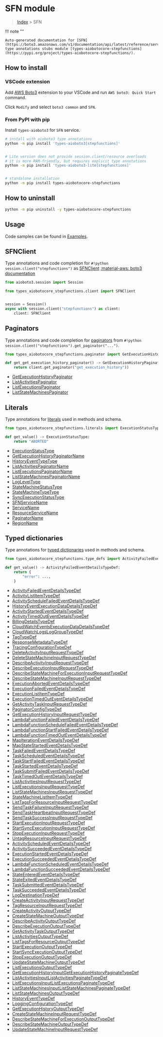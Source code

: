 # SFN module

> [Index](../README.md) > SFN


!!! note ""

    Auto-generated documentation for [SFN](https://boto3.amazonaws.com/v1/documentation/api/latest/reference/services/stepfunctions.html#SFN)
    type annotations stubs module [types-aiobotocore-stepfunctions](https://pypi.org/project/types-aiobotocore-stepfunctions/).

## How to install

### VSCode extension

Add [AWS Boto3](https://marketplace.visualstudio.com/items?itemName=Boto3typed.boto3-ide)
extension to your VSCode and run `AWS boto3: Quick Start` command.

Click `Modify` and select `boto3 common` and `SFN`.

### From PyPI with pip

Install `types-aioboto3` for `SFN` service.

```bash
# install with aioboto3 type annotations
python -m pip install 'types-aioboto3[stepfunctions]'


# Lite version does not provide session.client/resource overloads
# it is more RAM-friendly, but requires explicit type annotations
python -m pip install 'types-aioboto3-lite[stepfunctions]'


# standalone installation
python -m pip install types-aiobotocore-stepfunctions
```



## How to uninstall

```bash
python -m pip uninstall -y types-aiobotocore-stepfunctions
```

## Usage

Code samples can be found in [Examples](./usage.md).

## SFNClient

Type annotations and code completion for  `#!python session.client("stepfunctions")` as [SFNClient](./client.md)
[:material-aws: boto3 documentation](https://boto3.amazonaws.com/v1/documentation/api/latest/reference/services/stepfunctions.html#SFN.Client)

```python title="Usage example"
from aioboto3.session import Session

from types_aiobotocore_stepfunctions.client import SFNClient


session = Session()
async with session.client("stepfunctions") as client:
    client: SFNClient
```


## Paginators

Type annotations and code completion for
[paginators](./paginators.md)
from `#!python session.client("stepfunctions").get_paginator("...")`.

```python title="Usage example"
from types_aiobotocore_stepfunctions.paginator import GetExecutionHistoryPaginator

def get_get_execution_history_paginator() -> GetExecutionHistoryPaginator:
    return client.get_paginator("get_execution_history"))
```

- [GetExecutionHistoryPaginator](./paginators.md#getexecutionhistorypaginator)
- [ListActivitiesPaginator](./paginators.md#listactivitiespaginator)
- [ListExecutionsPaginator](./paginators.md#listexecutionspaginator)
- [ListStateMachinesPaginator](./paginators.md#liststatemachinespaginator)








## Literals

Type annotations for [literals](./literals.md) used in methods and schema.

```python title="Usage example"
from types_aiobotocore_stepfunctions.literals import ExecutionStatusType

def get_value() -> ExecutionStatusType:
    return "ABORTED"
```

- [ExecutionStatusType](./literals.md#executionstatustype)
- [GetExecutionHistoryPaginatorName](./literals.md#getexecutionhistorypaginatorname)
- [HistoryEventTypeType](./literals.md#historyeventtypetype)
- [ListActivitiesPaginatorName](./literals.md#listactivitiespaginatorname)
- [ListExecutionsPaginatorName](./literals.md#listexecutionspaginatorname)
- [ListStateMachinesPaginatorName](./literals.md#liststatemachinespaginatorname)
- [LogLevelType](./literals.md#logleveltype)
- [StateMachineStatusType](./literals.md#statemachinestatustype)
- [StateMachineTypeType](./literals.md#statemachinetypetype)
- [SyncExecutionStatusType](./literals.md#syncexecutionstatustype)
- [SFNServiceName](./literals.md#sfnservicename)
- [ServiceName](./literals.md#servicename)
- [ResourceServiceName](./literals.md#resourceservicename)
- [PaginatorName](./literals.md#paginatorname)
- [RegionName](./literals.md#regionname)




## Typed dictionaries

Type annotations for [typed dictionaries](./type_defs.md) used in methods and schema.

```python title="Usage example"
from types_aiobotocore_stepfunctions.type_defs import ActivityFailedEventDetailsTypeDef

def get_value() -> ActivityFailedEventDetailsTypeDef:
    return {
        "error": ...,
    }
```

- [ActivityFailedEventDetailsTypeDef](./type_defs.md#activityfailedeventdetailstypedef)
- [ActivityListItemTypeDef](./type_defs.md#activitylistitemtypedef)
- [ActivityScheduleFailedEventDetailsTypeDef](./type_defs.md#activityschedulefailedeventdetailstypedef)
- [HistoryEventExecutionDataDetailsTypeDef](./type_defs.md#historyeventexecutiondatadetailstypedef)
- [ActivityStartedEventDetailsTypeDef](./type_defs.md#activitystartedeventdetailstypedef)
- [ActivityTimedOutEventDetailsTypeDef](./type_defs.md#activitytimedouteventdetailstypedef)
- [BillingDetailsTypeDef](./type_defs.md#billingdetailstypedef)
- [CloudWatchEventsExecutionDataDetailsTypeDef](./type_defs.md#cloudwatcheventsexecutiondatadetailstypedef)
- [CloudWatchLogsLogGroupTypeDef](./type_defs.md#cloudwatchlogsloggrouptypedef)
- [TagTypeDef](./type_defs.md#tagtypedef)
- [ResponseMetadataTypeDef](./type_defs.md#responsemetadatatypedef)
- [TracingConfigurationTypeDef](./type_defs.md#tracingconfigurationtypedef)
- [DeleteActivityInputRequestTypeDef](./type_defs.md#deleteactivityinputrequesttypedef)
- [DeleteStateMachineInputRequestTypeDef](./type_defs.md#deletestatemachineinputrequesttypedef)
- [DescribeActivityInputRequestTypeDef](./type_defs.md#describeactivityinputrequesttypedef)
- [DescribeExecutionInputRequestTypeDef](./type_defs.md#describeexecutioninputrequesttypedef)
- [DescribeStateMachineForExecutionInputRequestTypeDef](./type_defs.md#describestatemachineforexecutioninputrequesttypedef)
- [DescribeStateMachineInputRequestTypeDef](./type_defs.md#describestatemachineinputrequesttypedef)
- [ExecutionAbortedEventDetailsTypeDef](./type_defs.md#executionabortedeventdetailstypedef)
- [ExecutionFailedEventDetailsTypeDef](./type_defs.md#executionfailedeventdetailstypedef)
- [ExecutionListItemTypeDef](./type_defs.md#executionlistitemtypedef)
- [ExecutionTimedOutEventDetailsTypeDef](./type_defs.md#executiontimedouteventdetailstypedef)
- [GetActivityTaskInputRequestTypeDef](./type_defs.md#getactivitytaskinputrequesttypedef)
- [PaginatorConfigTypeDef](./type_defs.md#paginatorconfigtypedef)
- [GetExecutionHistoryInputRequestTypeDef](./type_defs.md#getexecutionhistoryinputrequesttypedef)
- [LambdaFunctionFailedEventDetailsTypeDef](./type_defs.md#lambdafunctionfailedeventdetailstypedef)
- [LambdaFunctionScheduleFailedEventDetailsTypeDef](./type_defs.md#lambdafunctionschedulefailedeventdetailstypedef)
- [LambdaFunctionStartFailedEventDetailsTypeDef](./type_defs.md#lambdafunctionstartfailedeventdetailstypedef)
- [LambdaFunctionTimedOutEventDetailsTypeDef](./type_defs.md#lambdafunctiontimedouteventdetailstypedef)
- [MapIterationEventDetailsTypeDef](./type_defs.md#mapiterationeventdetailstypedef)
- [MapStateStartedEventDetailsTypeDef](./type_defs.md#mapstatestartedeventdetailstypedef)
- [TaskFailedEventDetailsTypeDef](./type_defs.md#taskfailedeventdetailstypedef)
- [TaskScheduledEventDetailsTypeDef](./type_defs.md#taskscheduledeventdetailstypedef)
- [TaskStartFailedEventDetailsTypeDef](./type_defs.md#taskstartfailedeventdetailstypedef)
- [TaskStartedEventDetailsTypeDef](./type_defs.md#taskstartedeventdetailstypedef)
- [TaskSubmitFailedEventDetailsTypeDef](./type_defs.md#tasksubmitfailedeventdetailstypedef)
- [TaskTimedOutEventDetailsTypeDef](./type_defs.md#tasktimedouteventdetailstypedef)
- [ListActivitiesInputRequestTypeDef](./type_defs.md#listactivitiesinputrequesttypedef)
- [ListExecutionsInputRequestTypeDef](./type_defs.md#listexecutionsinputrequesttypedef)
- [ListStateMachinesInputRequestTypeDef](./type_defs.md#liststatemachinesinputrequesttypedef)
- [StateMachineListItemTypeDef](./type_defs.md#statemachinelistitemtypedef)
- [ListTagsForResourceInputRequestTypeDef](./type_defs.md#listtagsforresourceinputrequesttypedef)
- [SendTaskFailureInputRequestTypeDef](./type_defs.md#sendtaskfailureinputrequesttypedef)
- [SendTaskHeartbeatInputRequestTypeDef](./type_defs.md#sendtaskheartbeatinputrequesttypedef)
- [SendTaskSuccessInputRequestTypeDef](./type_defs.md#sendtasksuccessinputrequesttypedef)
- [StartExecutionInputRequestTypeDef](./type_defs.md#startexecutioninputrequesttypedef)
- [StartSyncExecutionInputRequestTypeDef](./type_defs.md#startsyncexecutioninputrequesttypedef)
- [StopExecutionInputRequestTypeDef](./type_defs.md#stopexecutioninputrequesttypedef)
- [UntagResourceInputRequestTypeDef](./type_defs.md#untagresourceinputrequesttypedef)
- [ActivityScheduledEventDetailsTypeDef](./type_defs.md#activityscheduledeventdetailstypedef)
- [ActivitySucceededEventDetailsTypeDef](./type_defs.md#activitysucceededeventdetailstypedef)
- [ExecutionStartedEventDetailsTypeDef](./type_defs.md#executionstartedeventdetailstypedef)
- [ExecutionSucceededEventDetailsTypeDef](./type_defs.md#executionsucceededeventdetailstypedef)
- [LambdaFunctionScheduledEventDetailsTypeDef](./type_defs.md#lambdafunctionscheduledeventdetailstypedef)
- [LambdaFunctionSucceededEventDetailsTypeDef](./type_defs.md#lambdafunctionsucceededeventdetailstypedef)
- [StateEnteredEventDetailsTypeDef](./type_defs.md#stateenteredeventdetailstypedef)
- [StateExitedEventDetailsTypeDef](./type_defs.md#stateexitedeventdetailstypedef)
- [TaskSubmittedEventDetailsTypeDef](./type_defs.md#tasksubmittedeventdetailstypedef)
- [TaskSucceededEventDetailsTypeDef](./type_defs.md#tasksucceededeventdetailstypedef)
- [LogDestinationTypeDef](./type_defs.md#logdestinationtypedef)
- [CreateActivityInputRequestTypeDef](./type_defs.md#createactivityinputrequesttypedef)
- [TagResourceInputRequestTypeDef](./type_defs.md#tagresourceinputrequesttypedef)
- [CreateActivityOutputTypeDef](./type_defs.md#createactivityoutputtypedef)
- [CreateStateMachineOutputTypeDef](./type_defs.md#createstatemachineoutputtypedef)
- [DescribeActivityOutputTypeDef](./type_defs.md#describeactivityoutputtypedef)
- [DescribeExecutionOutputTypeDef](./type_defs.md#describeexecutionoutputtypedef)
- [GetActivityTaskOutputTypeDef](./type_defs.md#getactivitytaskoutputtypedef)
- [ListActivitiesOutputTypeDef](./type_defs.md#listactivitiesoutputtypedef)
- [ListTagsForResourceOutputTypeDef](./type_defs.md#listtagsforresourceoutputtypedef)
- [StartExecutionOutputTypeDef](./type_defs.md#startexecutionoutputtypedef)
- [StartSyncExecutionOutputTypeDef](./type_defs.md#startsyncexecutionoutputtypedef)
- [StopExecutionOutputTypeDef](./type_defs.md#stopexecutionoutputtypedef)
- [UpdateStateMachineOutputTypeDef](./type_defs.md#updatestatemachineoutputtypedef)
- [ListExecutionsOutputTypeDef](./type_defs.md#listexecutionsoutputtypedef)
- [GetExecutionHistoryInputGetExecutionHistoryPaginateTypeDef](./type_defs.md#getexecutionhistoryinputgetexecutionhistorypaginatetypedef)
- [ListActivitiesInputListActivitiesPaginateTypeDef](./type_defs.md#listactivitiesinputlistactivitiespaginatetypedef)
- [ListExecutionsInputListExecutionsPaginateTypeDef](./type_defs.md#listexecutionsinputlistexecutionspaginatetypedef)
- [ListStateMachinesInputListStateMachinesPaginateTypeDef](./type_defs.md#liststatemachinesinputliststatemachinespaginatetypedef)
- [ListStateMachinesOutputTypeDef](./type_defs.md#liststatemachinesoutputtypedef)
- [HistoryEventTypeDef](./type_defs.md#historyeventtypedef)
- [LoggingConfigurationTypeDef](./type_defs.md#loggingconfigurationtypedef)
- [GetExecutionHistoryOutputTypeDef](./type_defs.md#getexecutionhistoryoutputtypedef)
- [CreateStateMachineInputRequestTypeDef](./type_defs.md#createstatemachineinputrequesttypedef)
- [DescribeStateMachineForExecutionOutputTypeDef](./type_defs.md#describestatemachineforexecutionoutputtypedef)
- [DescribeStateMachineOutputTypeDef](./type_defs.md#describestatemachineoutputtypedef)
- [UpdateStateMachineInputRequestTypeDef](./type_defs.md#updatestatemachineinputrequesttypedef)

